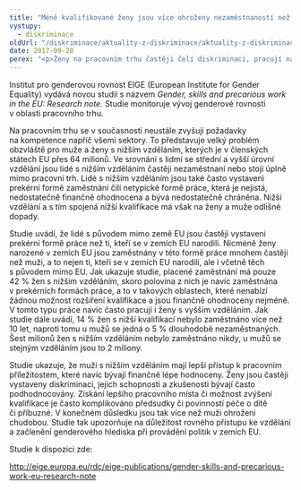 ```yaml
---
title: "Méně kvalifikované ženy jsou více ohroženy nezaměstnaností než stejně kvalifikovaní muži, ukazuje studie"
vystupy:
  - diskriminace
oldUrl: "/diskriminace/aktuality-z-diskriminace/aktuality-z-diskriminace-2017/mene-kvalifikovane-zeny-jsou-vice-ohrozeny-nezamestnanosti-nez-stejne-kvalifikovani-muzi/"
date: 2017-09-28
perex: "<p>Ženy na pracovním trhu častěji čelí diskriminaci, pracují na horších pozicích a jsou tak více ohroženy chudobou.</p>"
---
```


<!-- imported from the old website -->

<p>Institut pro genderovou rovnost EIGE (European Institute for Gender Equality) vydává novou studii s názvem <i>Gender, skills and precarious work in the EU: Research note.</i> Studie monitoruje vývoj genderové rovnosti v oblasti pracovního trhu. </p> <p>Na pracovním trhu se v současnosti neustále zvyšují požadavky na kompetence napříč všemi sektory. To představuje velký problém obzvláště pro muže a ženy s nižším vzděláním, kterých je v členských státech EU přes 64 milionů. Ve srovnání s lidmi se střední a vyšší úrovní vzdělání jsou lidé s nižším vzděláním častěji nezaměstnaní nebo stojí úplně mimo pracovní trh. Lidé s nižším vzděláním jsou také často vystaveni prekérní formě zaměstnání čili netypické formě práce, která je nejistá, nedostatečně finančně ohodnocena a bývá nedostatečně chráněna. Nižší vzdělání a s tím spojená nižší kvalifikace má však na ženy a muže odlišné dopady.</p> <p>Studie uvádí, že lidé s původem mimo země EU jsou častěji vystaveni prekérní formě práce než ti, kteří se v zemích EU narodili. Nicméně ženy narozené v zemích EU jsou zaměstnány v této formě práce mnohem častěji než muži, a to nejen ti, kteří se v zemích EU narodili, ale i včetně těch s původem mimo EU. Jak ukazuje studie, placené zaměstnání má pouze 42 % žen s nižším vzděláním, skoro polovina z nich je navíc zaměstnána v prekérních formách práce, a to v takových oblastech, které nenabízí žádnou možnost rozšíření kvalifikace a jsou finančně ohodnoceny nejméně. V tomto typu práce navíc často pracují i ženy s vyšším vzděláním. Jak studie dále uvádí, 14 % žen s nižší kvalifikací nebylo zaměstnáno více než 10 let, naproti tomu u mužů se jedná o 5 % dlouhodobě nezaměstnaných. Šest milionů žen s nižším vzděláním nebylo zaměstnáno nikdy, u mužů se stejným vzděláním jsou to 2 miliony.</p> <p>Studie ukazuje, že muži s nižším vzděláním mají lepší přístup k pracovním příležitostem, které navíc bývají finančně lépe hodnoceny. Ženy jsou častěji vystaveny diskriminaci, jejich schopnosti a zkušenosti bývají často podhodnocovány. Získání lepšího pracovního místa či možnost zvýšení kvalifikace je často komplikováno předsudky či povinností péče o dítě či příbuzné. V konečném důsledku jsou tak více než muži ohroženi chudobou. Studie tak upozorňuje na důležitost rovného přístupu ke vzdělání a začlenění genderového hlediska při provádění politik v zemích EU.</p> <p>Studie k dispozici zde:</p> <a title="Otevření do nového okna" href="http://eige.europa.eu/rdc/eige-publications/gender-skills-and-precarious-work-eu-research-note" target="_blank">http://eige.europa.eu/rdc/eige-publications/gender-skills-and-precarious-work-eu-research-note</a> 
